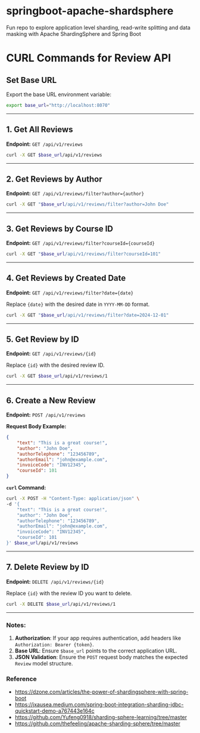 # springboot-apache-shardsphere
Fun repo to explore application level sharding, read-write splitting and data masking with Apache ShardingSphere and Spring Boot


# CURL Commands for Review API

## Set Base URL
Export the base URL environment variable:
```bash
export base_url="http://localhost:8070"
```

---

## 1. Get All Reviews
**Endpoint:** `GET /api/v1/reviews`

```bash
curl -X GET $base_url/api/v1/reviews
```

---

## 2. Get Reviews by Author
**Endpoint:** `GET /api/v1/reviews/filter?author={author}`

```bash
curl -X GET "$base_url/api/v1/reviews/filter?author=John Doe"
```

---

## 3. Get Reviews by Course ID
**Endpoint:** `GET /api/v1/reviews/filter?courseId={courseId}`

```bash
curl -X GET "$base_url/api/v1/reviews/filter?courseId=101"
```

---

## 4. Get Reviews by Created Date
**Endpoint:** `GET /api/v1/reviews/filter?date={date}`

Replace `{date}` with the desired date in `YYYY-MM-DD` format.

```bash
curl -X GET "$base_url/api/v1/reviews/filter?date=2024-12-01"
```

---

## 5. Get Review by ID
**Endpoint:** `GET /api/v1/reviews/{id}`

Replace `{id}` with the desired review ID.

```bash
curl -X GET $base_url/api/v1/reviews/1
```

---

## 6. Create a New Review
**Endpoint:** `POST /api/v1/reviews`

**Request Body Example:**
```json
{
    "text": "This is a great course!",
    "author": "John Doe",
    "authorTelephone": "123456789",
    "authorEmail": "john@example.com",
    "invoiceCode": "INV12345",
    "courseId": 101
}
```

**`curl` Command:**
```bash
curl -X POST -H "Content-Type: application/json" \
-d '{
    "text": "This is a great course!",
    "author": "John Doe",
    "authorTelephone": "123456789",
    "authorEmail": "john@example.com",
    "invoiceCode": "INV12345",
    "courseId": 101
}' $base_url/api/v1/reviews
```

---

## 7. Delete Review by ID
**Endpoint:** `DELETE /api/v1/reviews/{id}`

Replace `{id}` with the review ID you want to delete.

```bash
curl -X DELETE $base_url/api/v1/reviews/1
```

---
### Notes:
1. **Authorization**: If your app requires authentication, add headers like `Authorization: Bearer {token}`.
2. **Base URL**: Ensure `$base_url` points to the correct application URL.
3. **JSON Validation**: Ensure the `POST` request body matches the expected `Review` model structure.

### Reference 

- https://dzone.com/articles/the-power-of-shardingsphere-with-spring-boot
- https://jxausea.medium.com/spring-boot-integration-sharding-jdbc-quickstart-demo-a767443e164c
- https://github.com/Yufeng0918/sharding-sphere-learning/tree/master
- https://github.com/thefeeling/apache-sharding-sphere/tree/master